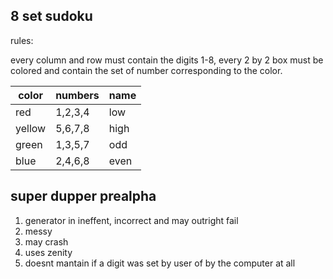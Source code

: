 ## 8 set sudoku

rules:

every column and row must contain the digits 1-8, every 2 by 2 box must be colored and contain the set of number corresponding to the color.

| color | numbers | name
|---|---|---
| red | 1,2,3,4 | low
|yellow| 5,6,7,8 | high
|green| 1,3,5,7 | odd
|blue| 2,4,6,8 |even

## super dupper prealpha

1. generator in ineffent, incorrect and may outright fail
2. messy
3. may crash
4. uses zenity
5. doesnt mantain if a digit was set by user of by the computer at all